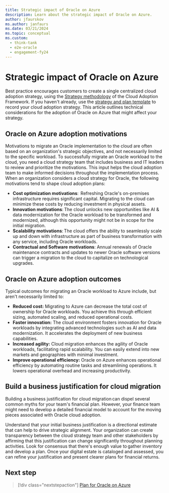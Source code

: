 ```yaml
---
title: Strategic impact of Oracle on Azure
description: Learn about the strategic impact of Oracle on Azure.
author: jfaurskov
ms.author: janfaurs
ms.date: 03/21/2024
ms.topic: conceptual
ms.custom: 
  - think-tank
  - e2e-oracle
  - engagement-fy24
--- 
```


# Strategic impact of Oracle on Azure

Best practice encourages customers to create a single centralized cloud adoption strategy, using the [Strategy methodology](/azure/cloud-adoption-framework/strategy) of the Cloud Adoption Framework. If you haven't already, use the [strategy and plan template](https://raw.githubusercontent.com/microsoft/CloudAdoptionFramework/main/plan/cloud-adoption-framework-strategy-and-plan-template.docx) to record your cloud adoption strategy. This article outlines technical considerations for the adoption of Oracle on Azure that might affect your strategy.

## Oracle on Azure adoption motivations

Motivations to migrate an Oracle implementation to the cloud are often based on an organization's strategic objectives, and not necessarily limited to the specific workload. To successfully migrate an Oracle workload to the cloud, you need a cloud strategy team that includes business and IT leaders to review and prioritize the motivations. This input helps the cloud adoption team to make informed decisions throughout the implementation process. When an organization considers a cloud strategy for Oracle, the following motivations tend to shape cloud adoption plans:

- **Cost optimization motivations**:  Refreshing Oracle's on-premises infrastructure requires significant capital. Migrating to the cloud can minimize these costs by reducing investment in physical assets.
- **Innovation motivations**: The cloud unlocks new opportunities like AI & data modernization for the Oracle workload to be transformed and modernized, although this opportunity might not be in scope for the initial migration.
- **Scalability motivations**: The cloud offers the ability to seamlessly scale up and down with infrastructure as part of business transformation with any service, including Oracle workloads.
- **Contractual and Software motivations**: Annual renewals of Oracle maintenance contracts and updates to newer Oracle software versions can trigger a migration to the cloud to capitalize on technological upgrades.  

## Oracle on Azure adoption outcomes

Typical outcomes for migrating an Oracle workload to Azure include, but aren't necessarily limited to:

- **Reduced cost:** Migrating to Azure can decrease the total cost of ownership for Oracle workloads. You achieve this through efficient sizing, automated scaling, and reduced operational costs.
- **Faster innovation:** The cloud environment fosters innovation for Oracle workloads by integrating advanced technologies such as AI and data modernization. It accelerates the deployment of new business capabilities.
- **Increased agility:** Cloud migration enhances the agility of Oracle workloads, facilitating rapid scalability. You can easily extend into new markets and geographies with minimal investment.
- **Improve operational efficiency:** Oracle on Azure enhances operational efficiency by automating routine tasks and streamlining operations. It lowers operational overhead and increasing productivity.

## Build a business justification for cloud migration

Building a business justification for cloud migration can dispel several common myths for your team's financial plan. However, your finance team might need to develop a detailed financial model to account for the moving pieces associated with Oracle cloud adoption.

Understand that your initial business justification is a directional estimate that can help to drive strategic alignment. Your organization can create transparency between the cloud strategy team and other stakeholders by affirming that this justification can change significantly throughout planning activities. Look for consensus that there's enough value to gather inventory and develop a plan. Once your digital estate is cataloged and assessed, you can refine your justification and present clearer plans for financial returns.

## Next step

> [!div class="nextstepaction"]
> [Plan for Oracle on Azure](oracle-landing-zone-plan.md)

